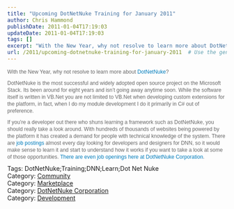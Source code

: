 ```yaml
---
title: "Upcoming DotNetNuke Training for January 2011"
author: Chris Hammond
publishDate: 2011-01-04T17:19:03
updateDate: 2011-01-04T17:19:03
tags: []
excerpt: "With the New Year, why not resolve to learn more about DotNetNuke? DotNetNuke is the most successful and widely adopted open source project on the Microsoft Stack. Its been around for eight years and isn’t going away anytime soon. While the software itself is written in VB.Net you are not limited to VB.Net when developing custom extensions for the platform, in fact, when I do my module development I do it primarily in C# out of preference. If you’re a developer out there who shuns learning a framework such as DotNetNuke, you should really take a look around. With hundreds of thousands of websites being powered by the platform it has created a demand for people with technical knowledge of the system. There are job postings almost every day looking for developers and designers for DNN, so it would make sense to learn it and start to understand how it works if you want to take a look at some of those opportunities. There are even job openings here at DotNetNuke Corporation. Tags: DotNetNuke;Training;DNN;Learn;Dot Net Nuke Category: Community Category: Marketplace Category: DotNetNuke Corporation Category: Development"
url: /2011/upcoming-dotnetnuke-training-for-january-2011  # Use the generated URL with year
---
```

<p style="margin-top: 0px; margin-right: 0px; margin-bottom: 0px; margin-left: 0px; padding-top: 0px; padding-right: 0px; padding-bottom: 10px; padding-left: 0px; color: #666666; font-size: 12px; font-weight: normal; line-height: 16px; font-family: arial, helvetica, sans-serif;">With the New Year, why not resolve to learn more about <a href="https://www.dotnetnuke.com/Resources/Blogs/tabid/825/ctl/Edit_Entry/mid/2612/EntryID/2934/Default.aspx" style="margin-top: 0px; margin-right: 0px; margin-bottom: 0px; margin-left: 0px; padding-top: 0px; padding-right: 0px; padding-bottom: 0px; padding-left: 0px; text-decoration: none; color: #007cbc;">DotNetNuke</a>?</p> <p style="margin-top: 0px; margin-right: 0px; margin-bottom: 0px; margin-left: 0px; padding-top: 0px; padding-right: 0px; padding-bottom: 10px; padding-left: 0px; color: #666666; font-size: 12px; font-weight: normal; line-height: 16px; font-family: arial, helvetica, sans-serif;">DotNetNuke is the most successful and widely adopted open source project on the Microsoft Stack. Its been around for eight years and isn’t going away anytime soon. While the software itself is written in VB.Net you are not limited to VB.Net when developing custom extensions for the platform, in fact, when I do my module development I do it primarily in C# out of preference.</p> <p style="margin-top: 0px; margin-right: 0px; margin-bottom: 0px; margin-left: 0px; padding-top: 0px; padding-right: 0px; padding-bottom: 10px; padding-left: 0px; color: #666666; font-size: 12px; font-weight: normal; line-height: 16px; font-family: arial, helvetica, sans-serif;">If you’re a developer out there who shuns learning a framework such as DotNetNuke, you should really take a look around. With hundreds of thousands of websites being powered by the platform it has created a demand for people with technical knowledge of the system. There are <a href="https://www.simplyhired.com/a/jobs/list/q-dotnetnuke" style="margin-top: 0px; margin-right: 0px; margin-bottom: 0px; margin-left: 0px; padding-top: 0px; padding-right: 0px; padding-bottom: 0px; padding-left: 0px; text-decoration: none; color: #007cbc;">job postings</a> almost every day looking for developers and designers for DNN, so it would make sense to learn it and start to understand how it works if you want to take a look at some of those opportunities. <a href="https://www.dotnetnuke.com/Intro/AboutUs/Careers/tabid/1245/Default.aspx" style="margin-top: 0px; margin-right: 0px; margin-bottom: 0px; margin-left: 0px; padding-top: 0px; padding-right: 0px; padding-bottom: 0px; padding-left: 0px; text-decoration: none; color: #007cbc;">There are even job openings here at DotNetNuke Corporation</a>.</p> <div class="tags">Tags: DotNetNuke;Training;DNN;Learn;Dot Net Nuke</div> <div class="category">Category: <a href="https://www.dotnetnuke.com/Resources/Blogs/tabid/825/CatID/16/Default.aspx">Community</a></div> <div class="category">Category: <a href="https://www.dotnetnuke.com/Resources/Blogs/tabid/825/CatID/18/Default.aspx">Marketplace</a></div> <div class="category">Category: <a href="https://www.dotnetnuke.com/Resources/Blogs/tabid/825/CatID/15/Default.aspx">DotNetNuke Corporation</a></div> <div class="category">Category: <a href="https://www.dotnetnuke.com/Resources/Blogs/tabid/825/CatID/9/Default.aspx">Development</a></div><img src="https://feeds.feedburner.com/~r/dnndaily/~4/XeznvfHFqYU" height="1" width="1"/>
